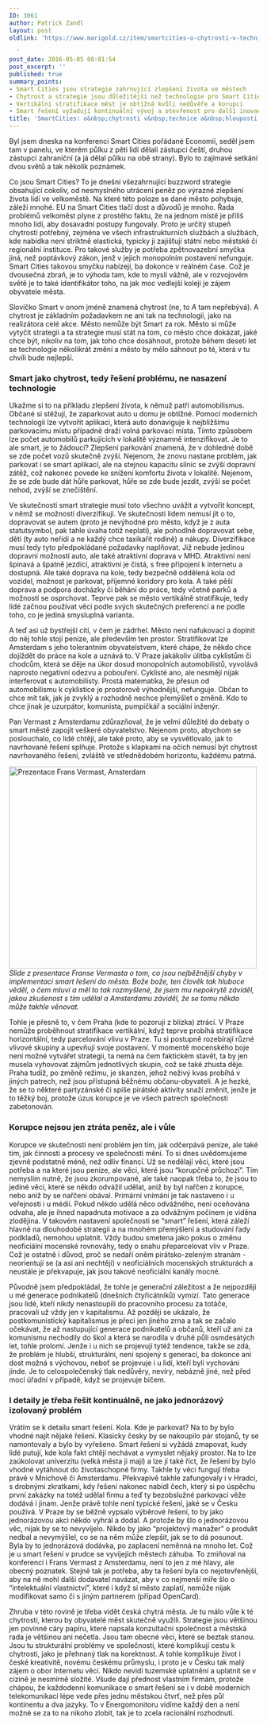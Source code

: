 ```yaml
---
ID: 3061
author: Patrick Zandl
layout: post
oldlink: 'https://www.marigold.cz/item/smartcities-o-chytrosti-v-technice-a-hlouposti-v-nas

  '
post_date: 2016-05-05 08:01:54
post_excerpt: ''
published: true
summary_points:
- Smart Cities jsou strategie zahrnující zlepšení života ve městech
- Chytrost a strategie jsou důležitější než technologie pro Smart Cities
- Vertikální stratifikace měst je obtížná kvůli nedůvěře a korupci
- Smart řešení vyžadují kontinuální vývoj a otevřenost pro další inovace
title: 'SmartCities: o&nbsp;chytrosti v&nbsp;technice a&nbsp;hlouposti v&nbsp;nás'
---
```


<p>Byl jsem dneska na konferenci Smart Cities pořádané Economií, seděl jsem tam v panelu, ve kterém půlku z pěti lidí dělali zástupci čeští, druhou zástupci zahraniční (a já dělal půlku na obě strany). Bylo to zajímavé setkání dvou světů a tak několik poznámek. </p>


<!--more-->

<p>Co jsou Smart Cities? To je dnešní všezahrnující buzzword strategie obsahující cokoliv, od nesmyslného utrácení peněz po výrazné zlepšení života lidí ve velkoměstě. Na které této poloze se dané město pohybuje, záleží mnohé. EU na Smart Cities tlačí dost a důvodů je mnoho. Řada problémů velkoměst plyne z prostého faktu, že na jednom místě je příliš mnoho lidí, aby dosavadní postupy fungovaly. Proto je určitý stupeň chytrosti potřebný, zejména ve všech infrastrukturních službách a službách, kde nabídka není striktně elastická, typicky ji zajišťují státní nebo městské či regionální instituce. Pro takové služby je potřeba zpětnovazební smyčka jiná, než poptávkový zákon, jenž v jejich monopolním postavení nefunguje. Smart Cities takovou smyčku nabízejí, ba dokonce v reálném čase. Což je dvousečná zbraň, je to výhoda tam, kde to myslí vážně, ale v rozvojovém světě je to také identifikátor toho, na jak moc vedlejší koleji je zájem obyvatele města.</p>

<p>Slovíčko Smart v onom jméně znamená chytrost (ne, to <em>A</em> tam nepřebývá). A chytrost je základním požadavkem ne ani tak na technologii, jako na realizátora celé akce. Město nemůže být Smart za rok. Město si může vytyčit strategii a ta strategie musí stát na tom, co město chce dokázat, jaké chce být, nikoliv na tom, jak toho chce dosáhnout, protože během deseti let se technologie několikrát změní a město by mělo sáhnout po té, která v tu chvíli bude nejlepší.</p>

<h3>Smart jako chytrost, tedy řešení problému, ne nasazení technologie</h3>
<p>Ukažme si to na příkladu zlepšení života, k němuž patří automobilismus. Občané si stěžují, že zaparkovat auto u domu je obtížné. Pomocí moderních technologií lze vytvořit aplikaci, která auto donaviguje k nejbližšímu parkovacímu místu případně draží volná parkovací místa. Tímto způsobem lze počet automobilů parkujících v lokalitě významně intenzifikovat. Je to ale smart, je to žádoucí? Zlepšení parkování znamená, že v dohledné době se zde počet vozů skutečně zvýší. Nejenom, že znovu nastane problém, jak parkovat i se smart aplikací, ale na stejnou kapacitu silnic se zvýší dopravní zátěž, což nakonec povede ke snížení komfortu života v lokalitě. Nejenom, že se zde bude dát hůře parkovat, hůře se zde bude jezdit, zvýší se počet nehod, zvýší se znečištění.</p>

<p>Ve skutečnosti smart strategie musí toto všechno uvážit a vytvořit koncept, v němž se možnosti diverzifikují. Ve skutečnosti lidem nemusí jít o to, dopravovat se autem (proto je nevýhodné pro město, když je z auta statutsymbol, pak tahle úvaha totiž neplatí), ale pohodlně dopravovat sebe, děti (ty auto neřídí a ne každý chce taxikařit rodině) a nákupy. Diverzifikace musí tedy tyto předpokládané požadavky naplňovat. Již nebude jedinou dopravní možností auto, ale také atraktivní doprava v MHD. Atraktivní není špinavá a špatně jezdící, atraktivní je čistá, s free připojení k internetu a dostupná. Ale také doprava na kole, tedy bezpečně oddělená kola od vozidel, možnost je parkovat, příjemné koridory pro kola. A také pěší doprava a podpora docházky či běhání do práce, tedy včetně parků a možností se osprchovat. Teprve pak se město vertikálně stratifikuje, tedy lidé začnou používat věci podle svých skutečných preferencí a ne podle toho, co je jediná smysluplná varianta.</p>

<p>A teď asi už bystřejší cítí, v čem je zádrhel. Město není nafukovací a doplnit do něj tohle stojí peníze, ale především ten prostor. Stratifikovat lze Amsterdam s jeho tolerantním obyvatelstvem, které chápe, že někdo chce dojíždět do práce na kole a uznává to. V Praze jakákoliv úlitba cyklistům či chodcům, která se děje na úkor dosud monopolních automobilistů, vyvolává naprosto negativní odezvu a pobouření. Cyklisté ano, ale nesmějí nijak interferovat s automobilisty. Prostá matematika, že přesun od automobilismu k cyklistice je prostorově výhodnější, nefunguje. Občan to chce mít tak, jak je zvyklý a rozhodně nechce přemýšlet o změně. Kdo to chce jinak je uzurpátor, komunista, pumpičkář a sociální inženýr.</p>

<p>Pan Vermast z Amsterdamu zdůrazňoval, že je velmi důležité do debaty o smart městě zapojit veškeré obyvatelstvo. Nejenom proto, abychom se poslouchalo, co lidé chtějí, ale také proto, aby se vysvětlovalo, jak to navrhované řešení splňuje. Protože s klapkami na očích nemusí být chytrost navrhovaného řešení, zvláště ve střednědobém horizontu, každému patrná.</p>

<p><img title="IMG_0463.jpg" src="http://www.marigold.cz/wp-content/uploads/IMG_0463.jpg" alt="Prezentace Frans Vermast, Amsterdam" width="500" height="407" border="0" /><br /><em>Slide z presentace Franse Vermasta o tom, co jsou nejběžnější chyby v implementaci smart řešení do města. Bože bože, ten člověk tak hluboce věděl, o čem mluví a měl to tak rozmyšlené, že jsem mu nepokrytě záviděl, jakou zkušenost s tím udělal a Amsterdamu záviděl, že se tomu někdo může takhle věnovat. </em></p>

<p>Tohle je přesně to, v čem Praha (kde to pozoruji z blízka) ztrácí. V Praze nemůže proběhnout stratifikace vertikální, když teprve probíhá stratifikace horizontální, tedy parcelování vlivu v Praze. Tu si postupně rozebírají různé vlivové skupiny a upevňují svoje postavení. V momentě mocenského boje není možné vytvářet strategii, ta nemá na čem faktickém stavět, ta by jen musela vyhovovat zájmům jednotlivých skupin, což se také zhusta děje. Praha tudíž, po změně režimu, je skanzen, jehož neživý kvas probíhá v jiných patrech, než jsou přístupná běžnému občanu-obyvateli. A je hezké, že se to některé partyzánské či spíše pirátské aktivity snaží změnit, jenže je to těžký boj, protože úzus korupce je ve všech patrech společnosti zabetonován.</p>

<h3>Korupce nejsou jen ztráta peněz, ale i vůle</h3>
<p>Korupce ve skutečnosti není problém jen tím, jak odčerpává peníze, ale také tím, jak činnosti a procesy ve společnosti mění. To si dnes uvědomujeme zjevně podstatně méně, než odliv financí. Už se nedělají věci, které jsou potřeba a na které jsou peníze, ale věci, které jsou “korupčně průchozí”. Tím nemyslím nutně, že jsou zkorumpované, ale také naopak třeba to, že jsou to jediné věci, které se někdo odvážil udělat, aniž by byl nařčen z korupce, nebo aniž by se nařčení obával. Primární vnímání je tak nastaveno i u veřejnosti i u médií. Pokud někdo udělá něco odvážného, není oceňována odvaha, ale je ihned napadnuta motivace a za odvážným počinem je viděna zlodějina. V takovém nastavení společnosti se “smart” řešení, která záleží hlavně na dlouhodobé strategii a na mnohém přemýšlení a studování řady podkladů, nemohou uplatnit. Vždy budou smetena jako pokus o změnu neoficiální mocenské rovnováhy, tedy o snahu přeparcelovat vliv v Praze. Což je ostatně i důvod, proč se nedaří oněm pirátsko-zeleným stranám - neorientují se (a asi ani nechtějí) v neoficiálních mocenských strukturách a neustále je překvapuje, jak jsou takové neoficiální kanály mocné.</p>

<p>Původně jsem předpokládal, že tohle je generační záležitost a že nejpozději u mé generace podnikatelů (dnešních čtyřicátníků) vymizí. Tato generace jsou lidé, kteří nikdy nenastoupili do pracovního procesu za totáče, pracovali už vždy jen v kapitalismu. Až později se ukázalo, že postkomunistický kapitalismus je přeci jen jiného zrna a tak se začalo očekávat, že až nastupující generace podnikatelů a občanů, kteří už ani za komunismu nechodily do škol a která se narodila v druhé půli osmdesátých let, tohle prolomí. Jenže i u nich se projevují tytéž tendence, takže se zdá, že problém je hlubší, strukturální, není spojený s generací, ba dokonce ani dost možná s výchovou, neboť se projevuje i u lidí, kteří byli vychováni jinde. Je to celospolečenský tlak nedůvěry, nevíry, nebázně jiné, než před mocí úřadní v případě, když se projevuje bičem.</p>

<h3>I detaily je třeba řešit kontinuálně, ne jako jednorázový izolovaný problém</h3>
<p>Vrátím se k detailu smart řešení. Kola. Kde je parkovat? Na to by bylo vhodné najít nějaké řešení. Klasicky česky by se nakoupilo pár stojanů, ty se namontovaly a bylo by vyřešeno. Smart řešení si vyžádá zmapovat, kudy lidé putují, kde kola fakt chtějí nechávat a vymyslet nějaký prostor. Na to lze zaúkolovat univerzitu (velká města ji mají) a lze jí také říct, že řešení by bylo vhodné vytáhnout do životaschopné firmy. Takhle ty věci fungují třeba právě v Mnichově či Amsterdamu. Překvapivě takhle zafungovaly i v Hradci, s drobnými zkratkami, kdy řešení nakonec nabídl čech, který si po úspěchu první zakázky na totéž udělal firmu a teď ty bezobslužné parkovací věže dodává i jinam. Jenže právě tohle není typické řešení, jaké se v Česku používá. V Praze by se běžně vypsalo výběrové řešení, to by jako jednorázovou akci někdo vyhrál a dodal. A protože by šlo o jednorázovou věc, nijak by se to nevyvíjelo. Nikdo by jako “projektový manažer” o produkt nedbal a nevymýšlel, co se na něm může zlepšit, jak se to dá posunout. Byla by to jednorázová dodávka, po zaplacení neměnná na mnoho let. Což je u smart řešení v prudce se vyvíjejích městech záhuba. To zmiňoval na konferenci i Frans Vermast z Amsterdamu, není to jen z mé hlavy, ale obecný poznatek. Stejně tak je potřeba, aby ta řešení byla co nejotevřenější, aby na ně mohl další dodavatel navázat, aby v co nejmenší míře šlo o “intelektuální vlastnictví”, které i když si město zaplatí, nemůže nijak modifikovat samo či s jiným partnerem (případ OpenCard).</p>

<p>Zhruba v této rovině je třeba vidět česká chytrá města. Je tu málo vůle k té chytrosti, kterou by obyvatelé měst skutečně využili. Strategie jsou většinou jen povinné cáry papíru, které napsala konzultační společnost a městská rada je většinou ani nečetla. Jsou tam obecné věci, které se beztak stanou. Jsou tu strukturální problémy ve společnosti, které komplikují cestu k chytrosti, jako je přehnaný tlak na korektnost. A tohle komplikuje život i české kreativitě, novému českému průmyslu, i proto je v Česku tak malý zájem o obor Internetu věcí. Nikdo nevidí tuzemské uplatnění a uplatnit se v cizině je nesmírně složité. Všude dají přednost vlastním firmám, protože chápou, že každodenní komunikace o smart řešení se i v době moderních telekomunikací lépe vede přes jednu městskou čtvrť, než přes půl kontinentu a dva jazyky. To v Energomonitoru vidíme každý den a není možné se za to na nikoho zlobit, tak je to zcela racionální rozhodnutí.</p>